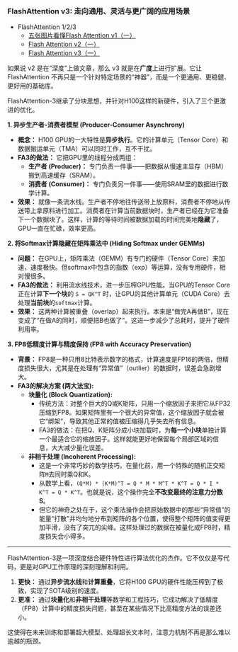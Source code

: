 ### FlashAttention v3: 走向通用、灵活与更广阔的应用场景

- FlashAttention 1/2/3
    - [五张图片看懂Flash Attention v1（一）](https://zhuanlan.zhihu.com/p/1936750158621676144)
    - [Flash Attention v2（一）](https://zhuanlan.zhihu.com/p/1936809531221972067)
    - [Flash Attention v3（一）](https://zhuanlan.zhihu.com/p/1936809729683861528)

如果说 v2 是在“深度”上做文章，那么 v3 就是在**广度**上进行扩展。它让 FlashAttention 不再只是一个针对特定场景的“神器”，而是一个更通用、更稳健、更好用的基础库。

FlashAttention-3继承了分块思想，并针对H100这样的新硬件，引入了三个更激进的优化。

**1. 异步生产者-消费者模型 (Producer-Consumer Asynchrony)**

*   **概念：** H100 GPU的一大特性是**异步执行**。它的计算单元（Tensor Core）和数据搬运单元（TMA）可以同时工作，互不干扰。
*   **FA3的做法：** 它把GPU里的线程分成两组：
    *   **生产者 (Producer)：** 专门负责一件事——把数据从慢速主显存（HBM）搬到高速缓存（SRAM）。
    *   **消费者 (Consumer)：** 专门负责另一件事——使用SRAM里的数据进行数学计算。
*   **效果：** 就像一条流水线。生产者不停地往传送带上放原料，消费者不停地从传送带上拿原料进行加工。消费者在计算当前数据块时，生产者已经在为它准备下一个数据块了。这样，计算的等待时间被数据加载的时间完美地**隐藏**了，GPU一直在忙碌，效率更高。

**2. 将Softmax计算隐藏在矩阵乘法中 (Hiding Softmax under GEMMs)**

*   **问题：** 在GPU上，矩阵乘法（GEMM）有专门的硬件（Tensor Core）来加速，速度极快。但softmax中包含的指数（exp）等运算，没有专用硬件，相对慢很多。
*   **FA3的做法：** 利用流水线技术，进一步压榨GPU性能。当GPU的Tensor Core正在计算**下一个块**的 `S = QK^T` 时，让GPU的其他计算单元（CUDA Core）去处理**当前块**的`softmax`计算。
*   **效果：** 这两种计算被重叠（overlap）起来执行。本来是“做完A再做B”，现在变成了“在做A的同时，顺便把B也做了”。这进一步减少了总耗时，提升了硬件利用率。

**3. FP8低精度计算与精度保持 (FP8 with Accuracy Preservation)**

*   **背景：** FP8是一种只用8比特表示数字的格式，计算速度是FP16的两倍，但精度损失很大，尤其是在处理有“异常值”（outlier）的数据时，误差会急剧增大。
*   **FA3的解决方案 (两大法宝):**
    *   **块量化 (Block Quantization):**
        *   传统方法：对整个巨大的Q或K矩阵，只用一个缩放因子来把它从FP32压缩到FP8。如果矩阵里有一个很大的异常值，这个缩放因子就会被它“绑架”，导致其他正常的值被压缩得几乎失去所有信息。
        *   FA3的做法：在把Q、K矩阵分成小块加载时，为**每一个小块**单独计算一个最适合它的缩放因子。这样就能更好地保留每个局部区域的信息，大大减少量化误差。
    *   **非相干处理 (Incoherent Processing):**
        *   这是一个非常巧妙的数学技巧。在量化前，用一个特殊的随机正交矩阵`M`去同时乘Q和K。
        *   从数学上看，`(Q*M) * (K*M)^T = Q * M * M^T * K^T = Q * I * K^T = Q * K^T`。也就是说，这个操作完全**不改变最终的注意力分数S**。
        *   但它的神奇之处在于，这个乘法操作会把原始数据中的那些“异常值”的能量“打散”并均匀地分布到矩阵的各个位置，使得整个矩阵的值变得更加平滑，没有了突兀的尖峰。这样处理过的数据在被量化成FP8时，精度损失会小得多。

---


FlashAttention-3是一项深度结合硬件特性进行算法优化的杰作。它不仅仅是写代码，更是对GPU工作原理的深刻理解和利用。

1.  **更快：** 通过**异步流水线**和**计算重叠**，它将H100 GPU的硬件性能压榨到了极致，实现了SOTA级别的速度。
2.  **更准：** 通过**块量化**和**非相干处理**等数学和工程技巧，它成功解决了低精度（FP8）计算中的精度损失问题，甚至在某些情况下比高精度方法的误差还小。

这使得在未来训练和部署超大模型、处理超长文本时，注意力机制不再是那么难以逾越的瓶颈。